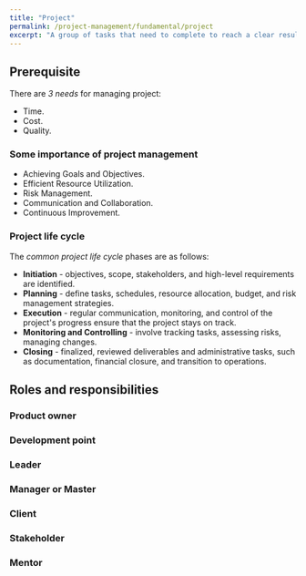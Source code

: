 ```yaml
---
title: "Project"
permalink: /project-management/fundamental/project
excerpt: "A group of tasks that need to complete to reach a clear result"
---
```


## Prerequisite

There are *3 needs* for managing project:

- Time.
- Cost.
- Quality.

### Some importance of project management

- Achieving Goals and Objectives.
- Efficient Resource Utilization.
- Risk Management.
- Communication and Collaboration.
- Continuous Improvement.

### Project life cycle

The *common project life cycle* phases are as follows:

- **Initiation** - objectives, scope, stakeholders, and high-level requirements are identified.
- **Planning** - define tasks, schedules, resource allocation, budget, and risk management strategies.
- **Execution** - regular communication, monitoring, and control of the project's progress ensure that the project stays on track.
- **Monitoring and Controlling** - involve tracking tasks, assessing risks, managing changes.
- **Closing** - finalized, reviewed deliverables and administrative tasks, such as documentation, financial closure, and transition to operations.

## Roles and responsibilities

### Product owner

### Development point

### Leader

### Manager or Master

### Client

### Stakeholder

### Mentor
